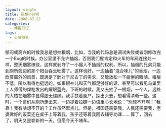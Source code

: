 ```yaml
---
layout: single
title: 别想不开啊
date: 2008-07-22
categories:
  - 博客日记
tags:
  - 心情随笔
---
```


郁闷或高兴的时候我总是想抽根烟，比如，当我的代码总是调试失败或者刚修改完一个Bug的时候。办公室里不允许抽烟，否则我们屋肯定和火车的车厢连接处一样，整天烟雾缭绕，这样就剥夺了一小撮人不抽烟的权利。所以，抽烟的兄弟只能到厕所旁边的那个阳台吞云吐雾了。这样也好，一边抽着\"混合味儿\"的香烟，一边欣赏窗外的风景，既满足了肺对于尼古丁的需求，又能放松一下疲倦的眼睛。楼层不低，所以看得也挺远的，如果眼神儿和天气都足够好的话，甚至可以看见鸟巢里工人师傅的焊枪发出的耀眼蓝光。下班的时候，我又去抽了一根烟，一个人。远处的大楼在烟雾中显得虚无缥缈。我手扶着窗户，探出头去，想看得清晰一些。这时，一个哥们从厕所走出来，一边提着拉链一边语重心长地说：\"别想不开啊！\"我靠！我有啥想不开的？工作虽然累点儿，但是，祖国还需要我，人民还需要我，老婆做好的饭菜还在桌子上等着我，孩子还等着我回去辅导功课......&nbsp;算了，回去了，明天又是崭新的一天，但愿今天不堵车。
